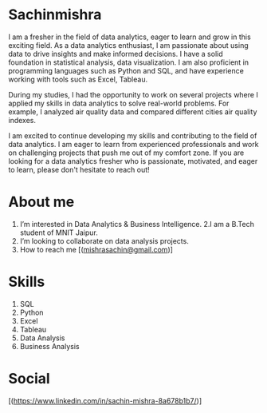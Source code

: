 # Sachinmishra
I am a fresher in the field of data analytics, eager to learn and grow in this exciting field.
As a data analytics enthusiast, I am passionate about using data to drive insights and make informed decisions. I have a solid foundation in statistical analysis, data visualization. I am also proficient in programming languages such as Python and SQL, and have experience working with tools such as Excel, Tableau.

During my studies, I had the opportunity to work on several projects where I applied my skills in data analytics to solve real-world problems. For example, I analyzed air quality data and compared different cities air quality indexes.

I am excited to continue developing my skills and contributing to the field of data analytics. I am eager to learn from experienced professionals and work on challenging projects that push me out of my comfort zone. If you are looking for a data analytics fresher who is passionate, motivated, and eager to learn, please don't hesitate to reach out!


# About me
1. I’m interested in Data Analytics & Business Intelligence.
2.I am a B.Tech student of MNIT Jaipur.
3. I’m looking to collaborate on data analysis projects.
4. How to reach me [(mishrasachin@gmail.com)]

# Skills
1. SQL
2. Python
3. Excel
4. Tableau
5. Data Analysis
6. Business Analysis

# Social
[(https://www.linkedin.com/in/sachin-mishra-8a678b1b7/)]
